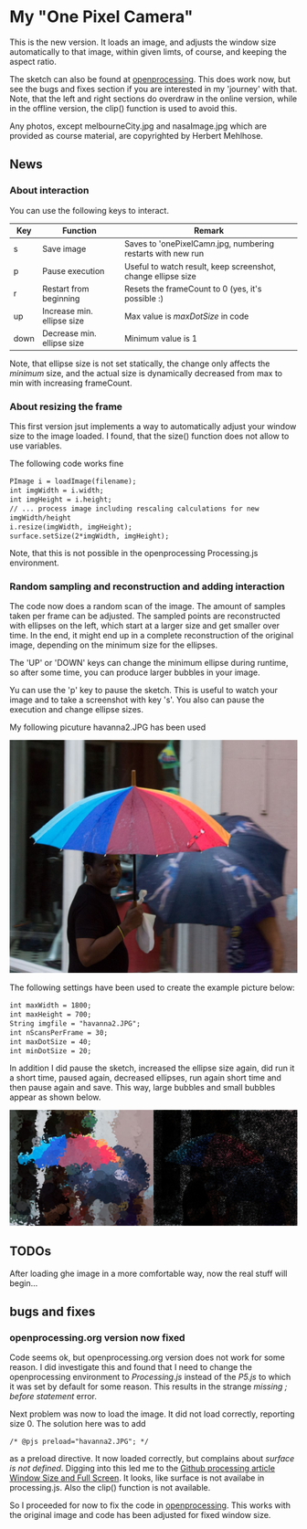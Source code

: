 # My "One Pixel Camera"

This is the new version. It loads an image, and adjusts the window size automatically to that image, within given limts, of course,
and keeping the aspect ratio.

The sketch can also be found at [openprocessing](https://www.openprocessing.org/sketch/430564). This does work now, but see 
the bugs and fixes section if you are interested in my 'journey' with that. Note, that the left and right sections do overdraw
in the online version, while in the offline version, the clip() function is used to avoid this.

Any photos, except melbourneCity.jpg and nasaImage.jpg which are provided as course material, are copyrighted by Herbert Mehlhose.

## News

### About interaction

You can use the following keys to interact.

| Key | Function | Remark     |
|------------------------|-------------|-------------|
| s  | Save image           | Saves to 'onePixelCam*n*.jpg, numbering restarts with new run |
| p  | Pause execution | Useful to watch result, keep screenshot, change ellipse size |
| r  | Restart from beginning | Resets the frameCount to 0 (yes, it's possible :) |
| up  | Increase min. ellipse size | Max value is *maxDotSize* in code |
| down  | Decrease min. ellipse size | Minimum value is 1 |

Note, that ellipse size is not set statically, the change only affects the *minimum* size, and the actual
size is dynamically decreased from max to min with increasing frameCount.

### About resizing the frame

This first version jsut implements a way to automatically adjust your window size to the image loaded. I found, that
the size() function does not allow to use variables. 

The following code works fine
```
PImage i = loadImage(filename);
int imgWidth = i.width;
int imgHeight = i.height;
// ... process image including rescaling calculations for new imgWidth/height
i.resize(imgWidth, imgHeight);
surface.setSize(2*imgWidth, imgHeight);
```

Note, that this is not possible in the openprocessing Processing.js environment.

### Random sampling and reconstruction and adding interaction

The code now does a random scan of the image. The amount of samples taken per frame can be adjusted. The sampled points
are reconstructed with ellipses on the left, which start at a larger size and get smaller over time. In the end, it 
might end up in a complete reconstruction of the original image, depending on the minimum size for the ellipses.

The 'UP' or 'DOWN' keys can change the minimum ellipse during runtime, so after some time, you can produce larger
bubbles in your image.

Yu can use the 'p' key to pause the sketch. This is useful to watch your image and to take a screenshot with key 's'.
You also can pause the execution and change ellipse sizes.

My following picuture havanna2.JPG has been used

![Havanna source image](data/havanna2.JPG)

The following settings have been used to create the example picture below: 
```
int maxWidth = 1800;
int maxHeight = 700;
String imgfile = "havanna2.JPG";
int nScansPerFrame = 30;
int maxDotSize = 40;
int minDotSize = 20;
```
In addition I did pause the sketch, increased the ellipse size again, did run it a short time, paused again, decreased
ellipses, run again short time and then pause again and save. This way, large bubbles and small bubbles appear as shown below.

![Running the sketch](havanna-test-1.jpg)

## TODOs

After loading ghe image in a more comfortable way, now the real stuff will begin...

## bugs and fixes

### openprocessing.org version now fixed

Code seems ok, but openprocessing.org version does not work for some reason. I did investigate this and found
that I need to change the openprocessing environment to *Processing.js* instead of the *P5.js* to which it was 
set by default for some reason. This results in the strange *missing ; before statement* error.

Next problem was now to load the image. It did not load correctly, reporting size 0. The solution here was to add
```
/* @pjs preload="havanna2.JPG"; */
```
as a preload directive. It now loaded correctly, but complains about *surface is not defined*. Digging into this led
me to the [Github processing article Window Size and Full Screen](https://github.com/processing/processing/wiki/Window-Size-and-Full-Screen).
It looks, like surface is not availabe in processing.js. Also the clip() function is not available.

So I proceeded for now to fix the code in [openprocessing](https://www.openprocessing.org/sketch/430564). This works 
with the original image and code has been adjusted for fixed window size.